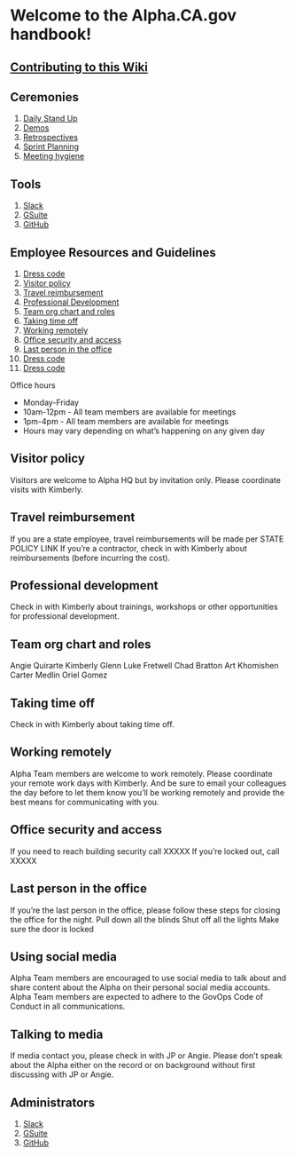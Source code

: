 # Welcome to the Alpha.CA.gov handbook!

## [Contributing to this Wiki](wikicontribution.md)

## Ceremonies
  1. [Daily Stand Up](DailyStandup.md)
  3. [Demos](Demos.md)
  4. [Retrospectives](Retros.md)
  5. [Sprint Planning](Planning.md)
  6. [Meeting hygiene](Meetinghygiene.md)

## Tools
  1. [Slack](SLACK-USERS.md)
  2. [GSuite](GSuite-USERS.md)
  3. [GitHub](GitHub-USERS.md)
  
## Employee Resources and Guidelines
  1. [Dress code](dresscode.md)
  1. [Visitor policy](visitorpolicy.md)
  1. [Travel reimbursement](Travelreimbursement.md)
  1. [Professional Development](Professionaldevelopment.md)
  1. [Team org chart and roles](org.md)
  1. [Taking time off](timeoff.md)
  1. [Working remotely](workingremotely.md)
  1. [Office security and access](officeaccess.md)
  1. [Last person in the office](dresscode.md)
  1. [Dress code](dresscode.md)
  1. [Dress code](dresscode.md)



Office hours
* Monday-Friday
* 10am-12pm - All team members are available for meetings
* 1pm-4pm - All team members are available for meetings
* Hours may vary depending on what’s happening on any given day 

## Visitor policy
Visitors are welcome to Alpha HQ but by invitation only. Please coordinate visits with Kimberly. 

## Travel reimbursement
If you are a state employee, travel reimbursements will be made per STATE POLICY LINK
If you’re a contractor, check in with Kimberly about reimbursements (before incurring the cost). 

## Professional development
Check in with Kimberly about trainings, workshops or other opportunities for professional development.

## Team org chart and roles
Angie Quirarte
Kimberly Glenn
Luke Fretwell
Chad Bratton
Art Khomishen
Carter Medlin
Oriel Gomez

## Taking time off
Check in with Kimberly about taking time off.

## Working remotely
Alpha Team members are welcome to work remotely. Please coordinate your remote work days with Kimberly. And be sure to email your colleagues the day before to let them know you’ll be working remotely and provide the best means for communicating with you. 

## Office security and access
If you need to reach building security call XXXXX
If you’re locked out, call XXXXX

## Last person in the office
If you’re the last person in the office, please follow these steps for closing the office for the night.
Pull down all the blinds
Shut off all the lights
Make sure the door is locked

## Using social media
Alpha Team members are encouraged to use social media to talk about and share content about the Alpha on their personal social media accounts. Alpha Team members are expected to adhere to the GovOps Code of Conduct in all communications.

## Talking to media
If media contact you, please check in with JP or Angie. Please don’t speak about the Alpha either on the record or on background without first discussing with JP or Angie.

## Administrators
  1. [Slack](SLACK-Admin.md)
  2. [GSuite](GSuite-Admin.md)
  3. [GitHub](GitHub-Admin.md)
